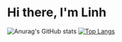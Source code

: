 # Hi there, I'm Linh 
![Anurag's GitHub stats](https://github-readme-stats.vercel.app/api?username=tthaolinh&show_icons=true&theme=radical)
[![Top Langs](https://github-readme-stats.vercel.app/api/top-langs/?username=tthaolinh&layout=compact)](https://github.com/anuraghazra/github-readme-stats)
